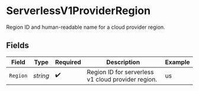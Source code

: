 # ServerlessV1ProviderRegion

Region ID and human-readable name for a cloud provider region.


## Fields

| Field                                              | Type                                               | Required                                           | Description                                        | Example                                            |
| -------------------------------------------------- | -------------------------------------------------- | -------------------------------------------------- | -------------------------------------------------- | -------------------------------------------------- |
| `Region`                                           | *string*                                           | :heavy_check_mark:                                 | Region ID for serverless v1 cloud provider region. | us                                                 |